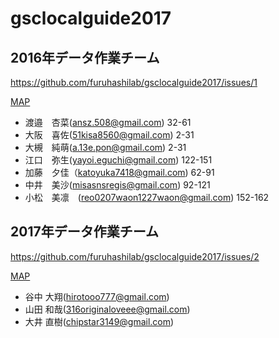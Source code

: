# gsclocalguide2017

## 2016年データ作業チーム
https://github.com/furuhashilab/gsclocalguide2017/issues/1

[MAP](https://fusiontables.google.com/DataSource?docid=1IOiund7Osebk0BzJKNGyTnlBQWkOj6R5XyjM_p6y#map:id=3)

* 渡邉　杏菜(ansz.508@gmail.com) 32-61
* 大阪　喜佐(51kisa8560@gmail.com) 2-31
* 大槻　純萌(a.13e.pon@gmail.com) 2-31
* 江口　弥生(yayoi.eguchi@gmail.com) 122-151
* 加藤　夕佳（katoyuka7418@gmail.com) 62-91
* 中井　美沙(misasnsregis@gmail.com) 92-121
* 小松　美凛　(reo0207waon1227waon@gmail.com) 152-162

## 2017年データ作業チーム
https://github.com/furuhashilab/gsclocalguide2017/issues/2

[MAP]()

* 谷中 大翔(hirotooo777@gmail.com)
* 山田 和哉(316originaloveee@gmail.com)
* 大井 直樹(chipstar3149@gmail.com)
